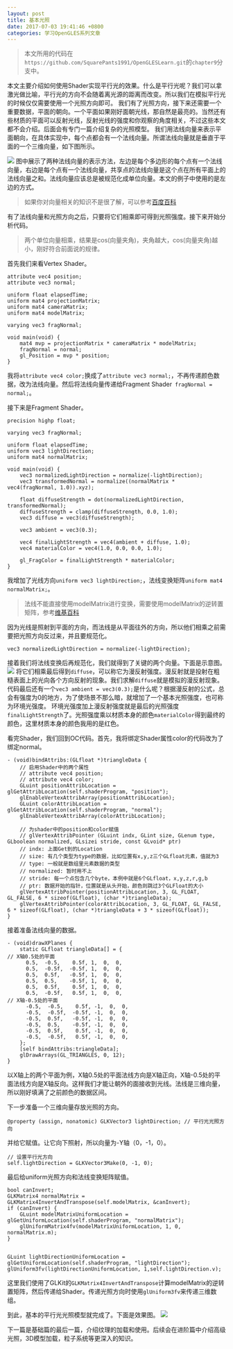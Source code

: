 ```yaml
---
layout: post
title: 基本光照
date: 2017-07-03 19:41:46 +0800
categories: 学习OpenGLES系列文章
---
```


> 本文所用的代码在`https://github.com/SquarePants1991/OpenGLESLearn.git`的`chapter9`分支中。

本文主要介绍如何使用Shader实现平行光的效果。什么是平行光呢？我们可以拿激光做比喻，平行光的方向不会随着离光源的距离而改变。所以我们在模拟平行光的时候仅仅需要使用一个光照方向即可。
我们有了光照方向，接下来还需要一个重要数据，平面的朝向。一个平面如果刚好面朝光线，那自然是最亮的。当然还有些材质的平面可以反射光线，反射光线的强度和你观察的角度相关，不过这些本文都不会介绍。后面会有专门一篇介绍复杂的光照模型。
我们用法线向量来表示平面朝向，在具体实现中，每个点都会有一个法线向量。所谓法线向量就是垂直于平面的一个三维向量，如下图所示。

![](http://upload-images.jianshu.io/upload_images/2949750-75c4ac10e81a6a41.png?imageMogr2/auto-orient/strip%7CimageView2/2/w/1240)
图中展示了两种法线向量的表示方法，左边是每个多边形的每个点有一个法线向量，右边是每个点有一个法线向量，共享点的法线向量是这个点在所有平面上的法线向量之和。法线向量应该总是被规范化成单位向量。本文的例子中使用的是左边的方式。
> 如果你对向量相关的知识不是很了解，可以参考[百度百科](http://baike.baidu.com/link?url=TfkKTuR71bygPWK4LB7zKO6wqrhDLRQvJ0fZw1JGtzrAEYSjH1oq9qFMaW54hPja0a8-Rvm3kYntHl6vknfoD5sXWbMFd8yfTUJk6U_cdXi#3_3)

有了法线向量和光照方向之后，只要将它们相乘即可得到光照强度。接下来开始分析代码。
> 两个单位向量相乘，结果是cos(向量夹角)，夹角越大，cos(向量夹角)越小，刚好符合前面说的规律。

首先我们来看Vertex Shader。
```
attribute vec4 position;
attribute vec3 normal;

uniform float elapsedTime;
uniform mat4 projectionMatrix;
uniform mat4 cameraMatrix;
uniform mat4 modelMatrix;

varying vec3 fragNormal;

void main(void) {
    mat4 mvp = projectionMatrix * cameraMatrix * modelMatrix;
    fragNormal = normal;
    gl_Position = mvp * position;
}
```
我将`attribute vec4 color;`换成了`attribute vec3 normal;`，不再传递颜色数据，改为法线向量。然后将法线向量传递给Fragment Shader` fragNormal = normal;`。

接下来是Fragment Shader。
```
precision highp float;

varying vec3 fragNormal;

uniform float elapsedTime;
uniform vec3 lightDirection;
uniform mat4 normalMatrix;

void main(void) {
    vec3 normalizedLightDirection = normalize(-lightDirection);
    vec3 transformedNormal = normalize((normalMatrix * vec4(fragNormal, 1.0)).xyz);
    
    float diffuseStrength = dot(normalizedLightDirection, transformedNormal);
    diffuseStrength = clamp(diffuseStrength, 0.0, 1.0);
    vec3 diffuse = vec3(diffuseStrength);
    
    vec3 ambient = vec3(0.3);
    
    vec4 finalLightStrength = vec4(ambient + diffuse, 1.0);
    vec4 materialColor = vec4(1.0, 0.0, 0.0, 1.0);
    
    gl_FragColor = finalLightStrength * materialColor;
}
```
我增加了光线方向`uniform vec3 lightDirection;`，法线变换矩阵`uniform mat4 normalMatrix;`。
> 法线不能直接使用modelMatrix进行变换，需要使用modelMatrix的逆转置矩阵，参考[维基百科](https://zh.wikipedia.org/wiki/%E6%B3%95%E7%BA%BF)

因为光线是照射到平面的方向，而法线是从平面往外的方向，所以他们相乘之前需要把光照方向反过来，并且要规范化。
```
vec3 normalizedLightDirection = normalize(-lightDirection);
```
接着我们将法线变换后再规范化，我们就得到了关键的两个向量。下面是示意图。
![](http://upload-images.jianshu.io/upload_images/2949750-167bdc4739e71821.png?imageMogr2/auto-orient/strip%7CimageView2/2/w/1240)
将它们相乘最后得到`diffuse`，可以称它为漫反射强度。漫反射就是投射在粗糙表面上的光向各个方向反射的现象。我们求解`diffuse`就是模拟的漫反射现象。
代码最后还有一个`vec3 ambient = vec3(0.3);`是什么呢？根据漫反射的公式，总会有强度为0的地方，为了使场景不那么暗，就增加了一个基本光照强度，也可称为环境光强度。
环境光强度加上漫反射强度就是最后的光照强度`finalLightStrength`了。光照强度乘以材质本身的颜色`materialColor`得到最终的颜色，这里材质本身的颜色我用的是红色。

看完Shader，我们回到OC代码。首先，我将绑定Shader属性color的代码改为了绑定normal。
```
- (void)bindAttribs:(GLfloat *)triangleData {
    // 启用Shader中的两个属性
    // attribute vec4 position;
    // attribute vec4 color;
    GLuint positionAttribLocation = glGetAttribLocation(self.shaderProgram, "position");
    glEnableVertexAttribArray(positionAttribLocation);
    GLuint colorAttribLocation = glGetAttribLocation(self.shaderProgram, "normal");
    glEnableVertexAttribArray(colorAttribLocation);
    
    // 为shader中的position和color赋值
    // glVertexAttribPointer (GLuint indx, GLint size, GLenum type, GLboolean normalized, GLsizei stride, const GLvoid* ptr)
    // indx: 上面Get到的Location
    // size: 有几个类型为type的数据，比如位置有x,y,z三个GLfloat元素，值就为3
    // type: 一般就是数组里元素数据的类型
    // normalized: 暂时用不上
    // stride: 每一个点包含几个byte，本例中就是6个GLfloat，x,y,z,r,g,b
    // ptr: 数据开始的指针，位置就是从头开始，颜色则跳过3个GLFloat的大小
    glVertexAttribPointer(positionAttribLocation, 3, GL_FLOAT, GL_FALSE, 6 * sizeof(GLfloat), (char *)triangleData);
    glVertexAttribPointer(colorAttribLocation, 3, GL_FLOAT, GL_FALSE, 6 * sizeof(GLfloat), (char *)triangleData + 3 * sizeof(GLfloat));
}
```
接着准备法线向量的数据。
```
- (void)drawXPlanes {
    static GLfloat triangleData[] = {
// X轴0.5处的平面
      0.5,  -0.5,    0.5f, 1,  0,  0,
      0.5,  -0.5f,  -0.5f, 1,  0,  0,
      0.5,  0.5f,   -0.5f, 1,  0,  0,
      0.5,  0.5,    -0.5f, 1,  0,  0,
      0.5,  0.5f,    0.5f, 1,  0,  0,
      0.5,  -0.5f,   0.5f, 1,  0,  0,
// X轴-0.5处的平面
      -0.5,  -0.5,    0.5f, -1,  0,  0,
      -0.5,  -0.5f,  -0.5f, -1,  0,  0,
      -0.5,  0.5f,   -0.5f, -1,  0,  0,
      -0.5,  0.5,    -0.5f, -1,  0,  0,
      -0.5,  0.5f,    0.5f, -1,  0,  0,
      -0.5,  -0.5f,   0.5f, -1,  0,  0,
    };
    [self bindAttribs:triangleData];
    glDrawArrays(GL_TRIANGLES, 0, 12);
}
```
以X轴上的两个平面为例，X轴0.5处的平面法线方向是X轴正向，X轴-0.5处的平面法线方向是X轴反向。这样我们才能让朝外的面接收到光线。法线是三维向量，所以刚好填满了之前颜色的数据区间。

下一步准备一个三维向量存放光照的方向。
```
@property (assign, nonatomic) GLKVector3 lightDirection; // 平行光光照方向
```
并给它赋值。让它向下照射，所以向量为-Y轴（0，-1，0）。
```
// 设置平行光方向
self.lightDirection = GLKVector3Make(0, -1, 0);
```
最后给uniform光照方向和法线变换矩阵赋值。
```
bool canInvert;
GLKMatrix4 normalMatrix = GLKMatrix4InvertAndTranspose(self.modelMatrix, &canInvert);
if (canInvert) {
    GLuint modelMatrixUniformLocation = glGetUniformLocation(self.shaderProgram, "normalMatrix");
    glUniformMatrix4fv(modelMatrixUniformLocation, 1, 0, normalMatrix.m);
}


GLuint lightDirectionUniformLocation = glGetUniformLocation(self.shaderProgram, "lightDirection");
glUniform3fv(lightDirectionUniformLocation, 1,self.lightDirection.v);
```

这里我们使用了GLKit的`GLKMatrix4InvertAndTranspose`计算modelMatrix的逆转置矩阵，然后传递给Shader。传递光照方向时使用`glUniform3fv`来传递三维数组。

到此，基本的平行光光照模型就完成了。下面是效果图。
![](http://upload-images.jianshu.io/upload_images/2949750-830b0b3caf67be14.gif?imageMogr2/auto-orient/strip)

下一篇是基础篇的最后一篇，介绍纹理的加载和使用。后续会在进阶篇中介绍高级光照，3D模型加载，粒子系统等更深入的知识。
